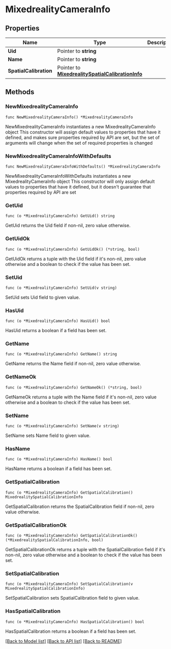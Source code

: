 # MixedrealityCameraInfo

## Properties

Name | Type | Description | Notes
------------ | ------------- | ------------- | -------------
**Uid** | Pointer to **string** |  | [optional] 
**Name** | Pointer to **string** |  | [optional] 
**SpatialCalibration** | Pointer to [**MixedrealitySpatialCalibrationInfo**](MixedrealitySpatialCalibrationInfo.md) |  | [optional] 

## Methods

### NewMixedrealityCameraInfo

`func NewMixedrealityCameraInfo() *MixedrealityCameraInfo`

NewMixedrealityCameraInfo instantiates a new MixedrealityCameraInfo object
This constructor will assign default values to properties that have it defined,
and makes sure properties required by API are set, but the set of arguments
will change when the set of required properties is changed

### NewMixedrealityCameraInfoWithDefaults

`func NewMixedrealityCameraInfoWithDefaults() *MixedrealityCameraInfo`

NewMixedrealityCameraInfoWithDefaults instantiates a new MixedrealityCameraInfo object
This constructor will only assign default values to properties that have it defined,
but it doesn't guarantee that properties required by API are set

### GetUid

`func (o *MixedrealityCameraInfo) GetUid() string`

GetUid returns the Uid field if non-nil, zero value otherwise.

### GetUidOk

`func (o *MixedrealityCameraInfo) GetUidOk() (*string, bool)`

GetUidOk returns a tuple with the Uid field if it's non-nil, zero value otherwise
and a boolean to check if the value has been set.

### SetUid

`func (o *MixedrealityCameraInfo) SetUid(v string)`

SetUid sets Uid field to given value.

### HasUid

`func (o *MixedrealityCameraInfo) HasUid() bool`

HasUid returns a boolean if a field has been set.

### GetName

`func (o *MixedrealityCameraInfo) GetName() string`

GetName returns the Name field if non-nil, zero value otherwise.

### GetNameOk

`func (o *MixedrealityCameraInfo) GetNameOk() (*string, bool)`

GetNameOk returns a tuple with the Name field if it's non-nil, zero value otherwise
and a boolean to check if the value has been set.

### SetName

`func (o *MixedrealityCameraInfo) SetName(v string)`

SetName sets Name field to given value.

### HasName

`func (o *MixedrealityCameraInfo) HasName() bool`

HasName returns a boolean if a field has been set.

### GetSpatialCalibration

`func (o *MixedrealityCameraInfo) GetSpatialCalibration() MixedrealitySpatialCalibrationInfo`

GetSpatialCalibration returns the SpatialCalibration field if non-nil, zero value otherwise.

### GetSpatialCalibrationOk

`func (o *MixedrealityCameraInfo) GetSpatialCalibrationOk() (*MixedrealitySpatialCalibrationInfo, bool)`

GetSpatialCalibrationOk returns a tuple with the SpatialCalibration field if it's non-nil, zero value otherwise
and a boolean to check if the value has been set.

### SetSpatialCalibration

`func (o *MixedrealityCameraInfo) SetSpatialCalibration(v MixedrealitySpatialCalibrationInfo)`

SetSpatialCalibration sets SpatialCalibration field to given value.

### HasSpatialCalibration

`func (o *MixedrealityCameraInfo) HasSpatialCalibration() bool`

HasSpatialCalibration returns a boolean if a field has been set.


[[Back to Model list]](../README.md#documentation-for-models) [[Back to API list]](../README.md#documentation-for-api-endpoints) [[Back to README]](../README.md)


